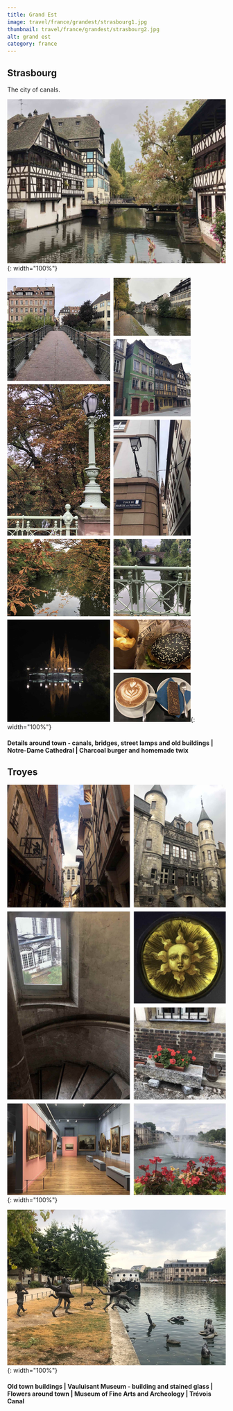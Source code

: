 ```yaml
---
title: Grand Est
image: travel/france/grandest/strasbourg1.jpg
thumbnail: travel/france/grandest/strasbourg2.jpg
alt: grand est
category: france
---
```


## Strasbourg

The city of canals.

![houses on the canal](./assets/img/travel/france/grandest/strasbourg2.jpg){: width="100%"}

![bridges, canals and street lamps](./assets/img/travel/france/grandest/strasbourg3.jpg){: width="100%"}

#### Details around town - canals, bridges, street lamps and old buildings | Notre-Dame Cathedral | Charcoal burger and homemade twix

## Troyes

![old buildings, museums and canal](./assets/img/travel/france/grandest/troyes.jpg){: width="100%"}

![canal](./assets/img/travel/france/grandest/troyes2.jpg){: width="100%"}

#### Old town buildings | Vauluisant Museum - building and stained glass | Flowers around town | Museum of Fine Arts and Archeology | Trévois Canal
